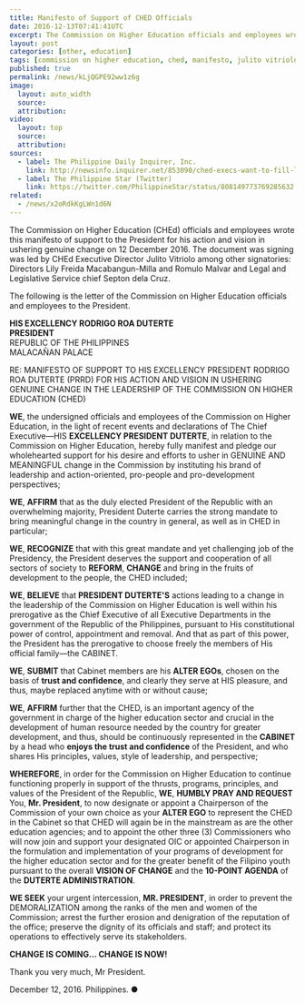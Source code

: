 ```yaml
---
title: Manifesto of Support of CHED Officials
date: 2016-12-13T07:41:41UTC
excerpt: The Commission on Higher Education officials and employees wrote this manifesto of support to the President for his action and vision in ushering genuine change on 12 December 2016.
layout: post
categories: [other, education]
tags: [commission on higher education, ched, manifesto, julito vitriolo]
published: true
permalink: /news/kLjQGPE92ww1z6g
image:
  layout: auto_width
  source: 
  attribution: 
video:
  layout: top
  source: 
  attribution: 
sources:
  - label: The Philippine Daily Inquirer, Inc.
    link: http://newsinfo.inquirer.net/853090/ched-execs-want-to-fill-licuanans-cabinet-slot#ixzz4SmTz9rYK 
  - label: The Philippine Star (Twitter)
    link: https://twitter.com/PhilippineStar/status/808149773769285632
related:
  - /news/x2oRdkKgLWn1d6N
---
```


The Commission on Higher Education (CHEd) officials and employees wrote this manifesto of support to the President for his action and vision in ushering genuine change on 12 December 2016.
The document was signing was led by CHEd Executive Director Julito Vitriolo among other signatories: Directors Lily Freida Macabangun-Milla and Romulo Malvar and Legal and Legislative Service chief Septon dela Cruz.

The following is the letter of the Commission on Higher Education officials and employees to the President.

__HIS EXCELLENCY RODRIGO ROA DUTERTE__<br>
__PRESIDENT__<br>
REPUBLIC OF THE PHILIPPINES<br>
MALACAÑAN PALACE<br>

RE: MANIFESTO OF SUPPORT TO HIS EXCELLENCY PRESIDENT RODRIGO ROA DUTERTE (PRRD) FOR HIS ACTION AND VISION IN USHERING GENUINE CHANGE IN THE LEADERSHIP OF THE COMMISSION ON HIGHER EDUCATION (CHED)

__WE__, the undersigned officials and employees of the Commission on Higher Education, in the light of recent events and declarations of The Chief Executive—HIS __EXCELLENCY PRESIDENT DUTERTE__, in relation to the Commission on Higher Education, hereby fully manifest and pledge our wholehearted support for his desire and efforts to usher in GENUINE AND MEANINGFUL change in the Commission by instituting his brand of leadership and action-oriented, pro-people and pro-development perspectives;

__WE__, __AFFIRM__ that as the duly elected President of the Republic with an overwhelming majority, President Duterte carries the strong mandate to bring meaningful change in the country in general, as well as in CHED in particular;

__WE__, __RECOGNIZE__ that with this great mandate and yet challenging job of the Presidency, the President deserves the support and cooperation of all sectors of society to __REFORM__, __CHANGE__ and bring in the fruits of development to the people, the CHED included;

__WE__, __BELIEVE__ that __PRESIDENT DUTERTE'S__ actions leading to a change in the leadership of the Commission on Higher Education is well within his prerogative as the Chief Executive of all Executive Departments in the government of the Republic of the Philippines, pursuant to His constitutional power of control, appointment and removal. And that as part of this power, the President has the prerogative to choose freely the members of His official family—the CABINET.

__WE__, __SUBMIT__ that Cabinet members are his __ALTER EGOs__, chosen on the basis of __trust and confidence__, and clearly they serve at HIS pleasure, and thus, maybe replaced anytime with or without cause;

__WE__, __AFFIRM__ further that the CHED, is an important agency of the government in charge of the higher education sector and crucial in the development of human resource needed by the country for greater development, and thus, should be continuously represented in the __CABINET__ by a head who __enjoys the trust and confidence__ of the President, and who shares His principles, values, style of leadership, and perspective;

__WHEREFORE__, in order for the Commission on Higher Education to continue functioning properly in support of the thrusts, programs, principles, and values of the President of the Republic, __WE__, __HUMBLY PRAY AND REQUEST__ You, __Mr. President__, to now designate or appoint a Chairperson of the Commission of your own choice as your __ALTER EGO__ to represent the CHED in the Cabinet so that CHED will again be in the mainstream as are the other education agencies; and to appoint the other three (3) Commissioners who will now join and support your designated OIC or appointed Chairperson in the formulation and implementation of your programs of development for the higher education sector and for the greater benefit of the Filipino youth pursuant to the overall __VISION OF CHANGE__ and the __10-POINT AGENDA__ of the __DUTERTE ADMINISTRATION__.

__WE SEEK__ your urgent intercession, __MR. PRESIDENT__, in order to prevent the DEMORALIZATION among the ranks of the men and women of the Commission; arrest the further erosion and denigration of the reputation of the office; preserve the dignity of its officials and staff; and protect its operations to effectively serve its stakeholders.

__CHANGE IS COMING... CHANGE IS NOW!__

Thank you very much, Mr President.

December 12, 2016. Philippines.
&#x25cf;
